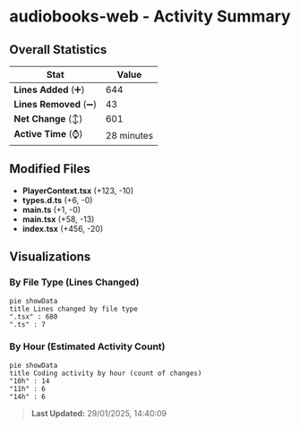 # audiobooks-web - Activity Summary 

## Overall Statistics

| Stat                   | Value                                                             |
| ---------------------- | ----------------------------------------------------------------- |
| **Lines Added** (➕)   | 644                                          |
| **Lines Removed** (➖) | 43                                        |
| **Net Change** (↕)    | 601                |
| **Active Time** (⌚)   | 28 minutes |


## Modified Files
- **PlayerContext.tsx** (+123, -10)
- **types.d.ts** (+6, -0)
- **main.ts** (+1, -0)
- **main.tsx** (+58, -13)
- **index.tsx** (+456, -20)

## Visualizations

### By File Type (Lines Changed)

```mermaid
pie showData
title Lines changed by file type
".tsx" : 680
".ts" : 7
```

### By Hour (Estimated Activity Count)

```mermaid
pie showData
title Coding activity by hour (count of changes)
"10h" : 14
"11h" : 6
"14h" : 6
```


> **Last Updated:** 29/01/2025, 14:40:09